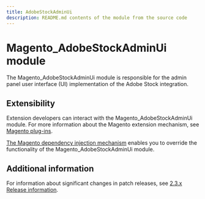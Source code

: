 ```yaml
---
title: AdobeStockAdminUi
description: README.md contents of the module from the source code
---
```


# Magento_AdobeStockAdminUi module

The Magento_AdobeStockAdminUi module is responsible for the admin panel user interface (UI) implementation of the Adobe Stock integration.

## Extensibility

Extension developers can interact with the Magento_AdobeStockAdminUi module. For more information about the Magento extension mechanism, see [Magento plug-ins](https://devdocs.magento.com/guides/v2.3/extension-dev-guide/plugins.html).

[The Magento dependency injection mechanism](https://devdocs.magento.com/guides/v2.3/extension-dev-guide/depend-inj.html) enables you to override the functionality of the Magento_AdobeStockAdminUi module.

## Additional information

For information about significant changes in patch releases, see [2.3.x Release information](https://devdocs.magento.com/guides/v2.3/release-notes/bk-release-notes.html).
